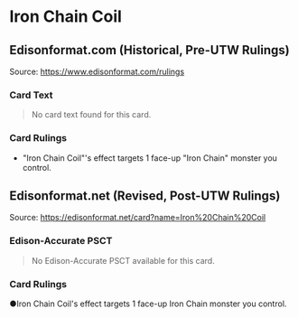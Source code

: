 # Iron Chain Coil

## Edisonformat.com (Historical, Pre-UTW Rulings)

Source: https://www.edisonformat.com/rulings

### Card Text

> No card text found for this card.

### Card Rulings

*   "Iron Chain Coil"'s effect targets 1 face-up "Iron Chain" monster you control.

## Edisonformat.net (Revised, Post-UTW Rulings)

Source: https://edisonformat.net/card?name=Iron%20Chain%20Coil

### Edison-Accurate PSCT

> No Edison-Accurate PSCT available for this card.

### Card Rulings

●Iron Chain Coil's effect targets 1 face-up Iron Chain monster you control.
            